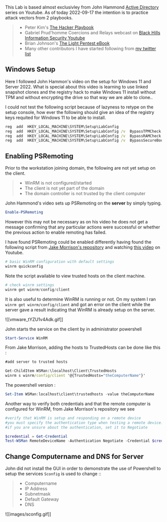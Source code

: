 This Lab is based almost exclusivley from John Hammond [Active Directory](https://www.youtube.com/watch?v=pKtDQtsubio&list=PL1H1sBF1VAKVoU6Q2u7BBGPsnkn-rajlp) series on Youtube. As of today 2022-09-17 the intention is to practice attack vectors from 2 playbooks.

>- Peter Kim's [The Hacker Playbook](https://www.amazon.com/Hacker-Playbook-Practical-Penetration-Testing/dp/1980901759)
>- Gabriel Prud'homme  Coercions and Relays webcast on [Black Hills Information Security Youtube](https://www.youtube.com/watch?v=b0lLxLJKaRs)
>- Brian Johnson's [The Light Pentest eBook](https://training.7minsec.com/p/lpebook)
>- Many other contributors I have started following from [my twitter list](https://twitter.com/i/lists/1570838875072765953)

## Windows Setup

Here I followed John Hammon's video on the setup for Windows 11 and Server 2022. What is special about this video is learning to use linked snapshot clones and the registry hack to make Windows 11 install without TPM and without encrypting the drive so that way we are able to clone..

I could not test the following script because of lazyness to retype on the  setup console, how ever the following should give an idea of the registry keys requited for Windows 11 to be able to install.

```cmd  
reg  add  HKEY_LOCAL_MACHINE\SYSTEM\Setup\LabConfig
reg  add  HKEY_LOCAL_MACHINE\SYSTEM\Setup\LabConfig /v  BypassTPMCheck /t  REG_DWORD /d  1
reg  add  HKEY_LOCAL_MACHINE\SYSTEM\Setup\LabConfig /v  BypassRAMCheck /t  REG_DWORD /d  1
reg  add  HKEY_LOCAL_MACHINE\SYSTEM\Setup\LabConfig /v  BypassSecureBootCheck /t  REG_DWORD /d  1
```

## Enabling PSRemoting

Prior to the workstation joining domain, the following are not yet setup on the client.

> - WinRM is not configured/started
> - The client is not yet part of the domain
> - The domain controller is not trusted by the client computer

John Hammond's video sets up PSRemoting on the **server** by simply typing. 
```powershell
Enable-PSRemoting
```

However this may not be necessary as on his video he does not get a message confirming that any particular actions were successful or whether the previous action to enable remoting has failed.


I have found PSRemoting could be enabled differently having found the following script from [Jake Morrison's repository](https://github.com/techthoughts2/Learn-PowerShell-Code-Examples/blob/master/LearnPowerShell/EP9%20-%20PowerShell%20Remoting.ps1) and watching [this video](https://youtu.be/qvJRaYlxI1w?t=186) on Youtube. 


```powershell
# basic WinRM configuration with default settings
winrm quickconfig
```

Note the script available to view trusted hosts on the client machine. 
```powershell
# check winrm settings
winrm get winrm/config/client
```

It is also useful to determine WinRM is running or not. On my system I ran `winrm get winrm/config/client` and got an error on the client while the server gave a result indicating that WinRM is already setup on the server.

![[vmware_tYZU1v4Adk.gif]]


John  starts the service on the client by in administrator powershell

```powershell
Start-Service WinRM
```


From Jake Morrison, adding the hosts to TrustedHosts can be done like this :

```cmd
#add server to trusted hosts

Get-ChildItem WSMan:\localhost\Client\TrustedHosts
winrm s winrm/config/client '@{TrustedHosts="theComputerName"}'
```

The powershell version :

```powershell
Set-Item WSMan:localhost\client\trustedhosts -value theComputerName
```

Another way to verify both credentials and that the remote computer is configured for WinRM, from Jake Morrison's repository we see

```powershell
#verify that WinRM is setup and responding on a remote device
#you must specify the authentication type when testing a remote device.
#if you are unsure about the authentication, set it to Negotiate

$credential = Get-Credential
Test-WSMan RemoteDeviceName -Authentication Negotiate -Credential $credential
```

## Change Computername and DNS for Server
John did not install the GUI in order to demonstrate the use of Powershell to setup the services
`Sconfig`  is used to change  ::

> - Computername
> - IP Address
> - Subnetmask
> - Default Gateway
> - DNS 


![[images/sconfig.gif]]